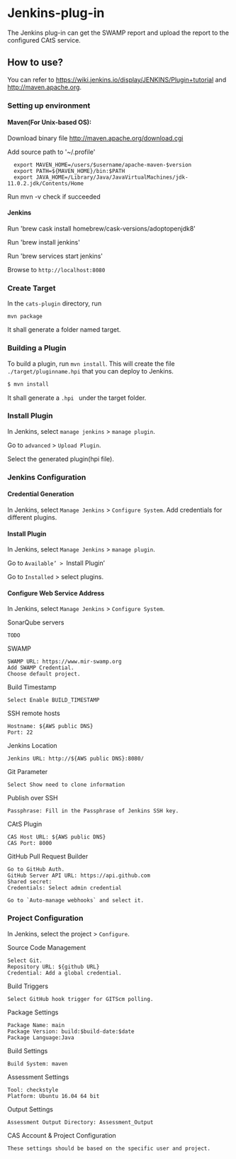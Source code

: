 # Jenkins-plug-in

The Jenkins plug-in can get the SWAMP report and upload the report to the configured CAtS service.

## How to use?

You can refer to https://wiki.jenkins.io/display/JENKINS/Plugin+tutorial and http://maven.apache.org.

### Setting up environment

#### Maven(For Unix-based OS):

Download binary file http://maven.apache.org/download.cgi

Add source path to '~/.profile'

```
  export MAVEN_HOME=/users/$username/apache-maven-$version
  export PATH=${MAVEN_HOME}/bin:$PATH
  export JAVA_HOME=/Library/Java/JavaVirtualMachines/jdk-11.0.2.jdk/Contents/Home
```

Run mvn -v check if succeeded

#### Jenkins

Run 'brew cask install homebrew/cask-versions/adoptopenjdk8'

Run 'brew install jenkins'

Run 'brew services start jenkins'

Browse to `http://localhost:8080`


### Create Target

In the `cats-plugin` directory, run

```
mvn package
```

It shall generate a folder named target.

### Building a Plugin

To build a plugin, run `mvn install`. This will create the file `./target/pluginname.hpi` that you can deploy to Jenkins.

```bash
$ mvn install
```

It shall generate a `.hpi ` under the target folder.


### Install Plugin

In Jenkins, select `manage jenkins` >  `manage plugin`.

Go to `advanced` > `Upload Plugin`.

Select the generated plugin(hpi file).


### Jenkins Configuration

#### Credential Generation

In Jenkins, select `Manage Jenkins` > `Configure System`.
Add credentials for different plugins.

#### Install Plugin

In Jenkins, select `Manage Jenkins` > `manage plugin`.

Go to `Available’ > `Install Plugin’

Go to `Installed` > select plugins.

#### Configure Web Service Address

In Jenkins, select `Manage Jenkins` > `Configure System`.


SonarQube servers

```
TODO
```

SWAMP

```
SWAMP URL: https://www.mir-swamp.org
Add SWAMP Credential.
Choose default project.
```

Build Timestamp
```
Select Enable BUILD_TIMESTAMP
```

SSH remote hosts
```
Hostname: ${AWS public DNS}
Port: 22
```

Jenkins Location

```
Jenkins URL: http://${AWS public DNS}:8080/
```

Git Parameter

```
Select Show need to clone information
```


Publish over SSH

```
Passphrase: Fill in the Passphrase of Jenkins SSH key.
```

CAtS Plugin

```
CAS Host URL: ${AWS public DNS}
CAS Port: 8000
```

GitHub Pull Request Builder

```
Go to GitHub Auth.
GitHub Server API URL: https://api.github.com
Shared secret: 
Credentials: Select admin credential

Go to `Auto-manage webhooks` and select it.
```

### Project Configuration

In Jenkins, select the project > `Configure`.

Source Code Management

```
Select Git.
Repository URL: ${github URL}
Credential: Add a global credential.
```

Build Triggers

```
Select GitHub hook trigger for GITScm polling.
```

Package Settings

```
Package Name: main
Package Version: build:$build-date:$date
Package Language:Java
```

Build Settings

```
Build System: maven
```

Assessment Settings

```
Tool: checkstyle
Platform: Ubuntu 16.04 64 bit
```

Output Settings

```
Assessment Output Directory: Assessment_Output
```

CAS Account & Project Configuration

```
These settings should be based on the specific user and project.
```
